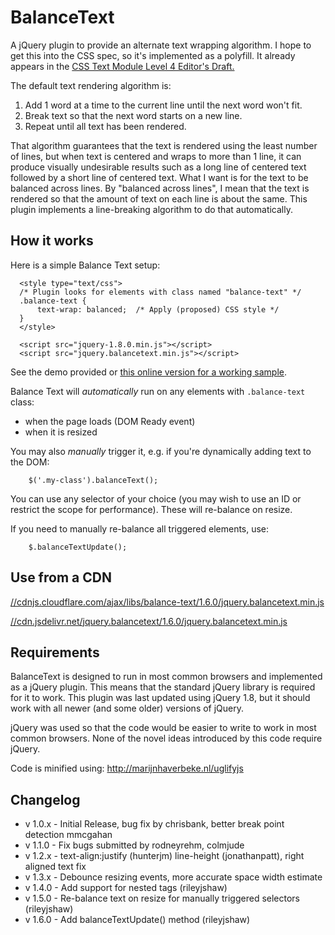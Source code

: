 # BalanceText

A jQuery plugin to provide an alternate text wrapping algorithm. I hope to get this into the CSS spec, so it's implemented as a polyfill. It already appears in the [CSS Text Module Level 4 Editor's Draft.](](https://drafts.csswg.org/css-text-4/#text-wrap))

The default text rendering algorithm is:

1. Add 1 word at a time to the current line until the next word won't fit.
2. Break text so that the next word starts on a new line.
3. Repeat until all text has been rendered.

That algorithm guarantees that the text is rendered using the least number of lines, but when text is centered and wraps to more than 1 line, it can produce visually undesirable results such as a long line of centered text followed by a short line of centered text. What I want is for the text to be balanced across lines. By "balanced across lines", I mean that the text is rendered so that the amount of text on each line is about the same. This plugin implements a line-breaking algorithm to do that automatically.

## How it works
Here is a simple Balance Text setup:

```
  <style type="text/css">
  /* Plugin looks for elements with class named "balance-text" */
  .balance-text {
      text-wrap: balanced;  /* Apply (proposed) CSS style */
  }
  </style>

  <script src="jquery-1.8.0.min.js"></script>
  <script src="jquery.balancetext.min.js"></script>
```

See the demo provided or [this online version for a working sample](http://adobe-webplatform.github.io/balance-text/demo/index.html).

Balance Text will *automatically* run on any elements with <code>.balance-text</code> class:

- when the page loads (DOM Ready event)
- when it is resized

You may also *manually* trigger it, e.g. if you're dynamically adding text to the DOM:

```
    $('.my-class').balanceText();
```

You can use any selector of your choice (you may wish to use an ID or restrict the scope for performance). These will re-balance on resize.

If you need to manually re-balance all triggered elements, use:

```
    $.balanceTextUpdate();
```

## Use from a CDN

[//cdnjs.cloudflare.com/ajax/libs/balance-text/1.6.0/jquery.balancetext.min.js](//cdnjs.cloudflare.com/ajax/libs/balance-text/1.6.0/jquery.balancetext.min.js)

[//cdn.jsdelivr.net/jquery.balancetext/1.6.0/jquery.balancetext.min.js](//cdn.jsdelivr.net/jquery.balancetext/1.6.0/jquery.balancetext.min.js)

## Requirements
BalanceText is designed to run in most common browsers and implemented as a jQuery plugin. This means that the standard jQuery library is required for it to work. This plugin was last updated using jQuery 1.8, but it should work with all newer (and some older) versions of jQuery.

jQuery was used so that the code would be easier to write to work in most common browsers. None of the novel ideas introduced by this code require jQuery.

Code is minified using: http://marijnhaverbeke.nl/uglifyjs

## Changelog
* v 1.0.x - Initial Release, bug fix by chrisbank, better break point detection mmcgahan
* v 1.1.0 - Fix bugs submitted by rodneyrehm, colmjude
* v 1.2.x - text-align:justify (hunterjm) line-height (jonathanpatt), right aligned text fix
* v 1.3.x - Debounce resizing events, more accurate space width estimate
* v 1.4.0 - Add support for nested tags (rileyjshaw)
* v 1.5.0 - Re-balance text on resize for manually triggered selectors (rileyjshaw)
* v 1.6.0 - Add balanceTextUpdate() method (rileyjshaw)
